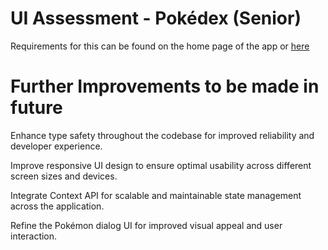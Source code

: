 # UI Assessment - Pokédex (Senior)

Requirements for this can be found on the home page of the app or [here](./src/README.md)

# Further Improvements to be made in future

Enhance type safety throughout the codebase for improved reliability and developer experience.

Improve responsive UI design to ensure optimal usability across different screen sizes and devices.

Integrate Context API for scalable and maintainable state management across the application.

Refine the Pokémon dialog UI for improved visual appeal and user interaction.